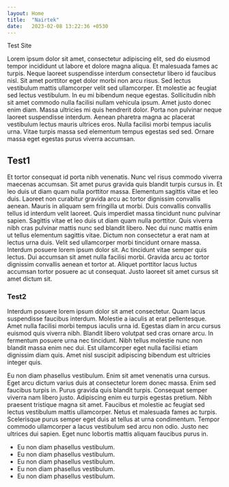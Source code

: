 ```yaml
---
layout: Home
title:  "Nairtek"
date:   2023-02-08 13:22:36 +0530
---
```

Test Site

Lorem ipsum dolor sit amet, consectetur adipiscing elit, sed do eiusmod tempor incididunt ut labore et dolore magna aliqua. Et malesuada fames ac turpis. Neque laoreet suspendisse interdum consectetur libero id faucibus nisl. Sit amet porttitor eget dolor morbi non arcu risus. Sed lectus vestibulum mattis ullamcorper velit sed ullamcorper. Et molestie ac feugiat sed lectus vestibulum. In eu mi bibendum neque egestas. Sollicitudin nibh sit amet commodo nulla facilisi nullam vehicula ipsum. Amet justo donec enim diam. Massa ultricies mi quis hendrerit dolor. Porta non pulvinar neque laoreet suspendisse interdum. Aenean pharetra magna ac placerat vestibulum lectus mauris ultrices eros. Nulla facilisi morbi tempus iaculis urna. Vitae turpis massa sed elementum tempus egestas sed sed. Ornare massa eget egestas purus viverra accumsan.

## Test1

Et tortor consequat id porta nibh venenatis. Nunc vel risus commodo viverra maecenas accumsan. Sit amet purus gravida quis blandit turpis cursus in. Et leo duis ut diam quam nulla porttitor massa. Elementum sagittis vitae et leo duis. Laoreet non curabitur gravida arcu ac tortor dignissim convallis aenean. Mauris in aliquam sem fringilla ut morbi. Duis convallis convallis tellus id interdum velit laoreet. Quis imperdiet massa tincidunt nunc pulvinar sapien. Sagittis vitae et leo duis ut diam quam nulla porttitor. Quis viverra nibh cras pulvinar mattis nunc sed blandit libero. Nec dui nunc mattis enim ut tellus elementum sagittis vitae. Dictum non consectetur a erat nam at lectus urna duis. Velit sed ullamcorper morbi tincidunt ornare massa. Interdum posuere lorem ipsum dolor sit. Ac tincidunt vitae semper quis lectus. Dui accumsan sit amet nulla facilisi morbi. Gravida arcu ac tortor dignissim convallis aenean et tortor at. Aliquet porttitor lacus luctus accumsan tortor posuere ac ut consequat. Justo laoreet sit amet cursus sit amet dictum sit.

### Test2

Interdum posuere lorem ipsum dolor sit amet consectetur. Quam lacus suspendisse faucibus interdum. Molestie a iaculis at erat pellentesque. Amet nulla facilisi morbi tempus iaculis urna id. Egestas diam in arcu cursus euismod quis viverra nibh. Blandit libero volutpat sed cras ornare arcu. In fermentum posuere urna nec tincidunt. Nibh tellus molestie nunc non blandit massa enim nec dui. Est ullamcorper eget nulla facilisi etiam dignissim diam quis. Amet nisl suscipit adipiscing bibendum est ultricies integer quis.

Eu non diam phasellus vestibulum. Enim sit amet venenatis urna cursus. Eget arcu dictum varius duis at consectetur lorem donec massa. Enim sed faucibus turpis in. Purus gravida quis blandit turpis. Consequat semper viverra nam libero justo. Adipiscing enim eu turpis egestas pretium. Nibh praesent tristique magna sit amet. Faucibus et molestie ac feugiat sed lectus vestibulum mattis ullamcorper. Netus et malesuada fames ac turpis. Scelerisque purus semper eget duis at tellus at urna condimentum. Tempor commodo ullamcorper a lacus vestibulum sed arcu non odio. Justo nec ultrices dui sapien. Eget nunc lobortis mattis aliquam faucibus purus in.

- Eu non diam phasellus vestibulum.
- Eu non diam phasellus vestibulum.
- Eu non diam phasellus vestibulum.
- Eu non diam phasellus vestibulum.
- Eu non diam phasellus vestibulum.